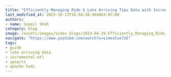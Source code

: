 ```yaml
---
title: "Efficiently Managing Ride & Late Arriving Tips Data with Incremental ETL using Apache Hudi :Hands On"
last_modified_at: 2023-10-13T16:54:38.964863-07:00
authors:
- name: Soumil Shah
category: blog
image: /assets/images/video_blogs/2023-04-29-Efficiently_Managing_Ride_Late_Arriving_Tips_Data_with_Incremental_ETL_using_Apache_Hudi_Hands_On.png
navigate: "https://www.youtube.com/watch?v=vimesCse7zE"
tags:
- guide
- late arriving data
- incremental-etl
- upserts
- apache hudi
---
```

